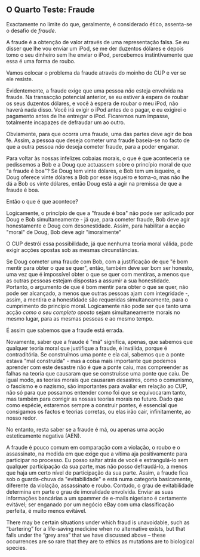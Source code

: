 ## O Quarto Teste: Fraude

Exactamente no limite do que, geralmente, é considerado ético, assenta-se o desafio de *fraude*.

A fraude é a obtenção de valor através de uma representação falsa. Se eu disser que lhe vou enviar um iPod, se me der duzentos dólares e depois tomo o seu dinheiro sem lhe enviar o iPod, percebemos instintivamente que essa é uma forma de roubo.

Vamos colocar o problema da fraude através do moinho do CUP e ver se ele resiste.

Evidentemente, a fraude exige que uma pessoa *não* esteja envolvida na fraude. Na transacção potencial anterior, se eu estiver à espera de roubar os seus duzentos dólares, e você à espera de roubar o meu iPod, não haverá nada disso. Você irá exigir o iPod antes de o pagar, e eu exigirei o pagamento antes de lhe entregar o iPod. Ficaremos num impasse, totalmente incapazes de defraudar um ao outro.

Obviamente, para que ocorra uma fraude, uma das partes deve agir de boa fé. Assim, a pessoa que deseja cometer uma fraude baseia-se no facto de que a outra pessoa *não* deseja cometer fraude, para a poder enganar.

Para voltar às nossas infelizes cobaias morais, o que é que aconteceria se pedíssemos a Bob e a Doug que actuassem sobre o princípio moral de que "a fraude é boa"? Se Doug tem vinte dólares, e Bob tem um isqueiro, e Doug oferece vinte dólares a Bob por esse isqueiro e toma-o, mas não lhe dá a Bob os vinte dólares, então Doug está a agir na premissa de que a fraude é boa.

Então o que é que acontece?

Logicamente, o princípio de que a "fraude é boa" não pode ser aplicado por Doug e Bob simultaneamente - já que, para cometer fraude, Bob deve agir honestamente e Doug com desonestidade. Assim, para habilitar a acção "moral" de Doug, Bob deve agir "imoralmente"

O CUP destrói essa possibilidade, já que nenhuma teoria moral válida, pode exigir acções opostas sob as mesmas circunstâncias.

Se Doug cometer uma fraude com Bob, com a justificação de que "é bom mentir para obter o que se quer", então, também deve ser bom ser honesto, uma vez que é impossível obter o que se quer com mentiras, a menos que as outras pessoas estejam dispostas a assumir a sua honestidade. Portanto, o argumento de que é bom mentir para obter o que se quer, não pode ser alcançado, a menos que outras pessoas ajam com integridade -, assim, a mentira e a honestidade são requeridas simultaneamente, para o cumprimento do princípio moral. Logicamente não pode ser que tanto uma acção *como o seu completo oposto* sejam simultaneamente morais no mesmo lugar, para as mesmas pessoas e ao mesmo tempo.

É assim que sabemos que a fraude está errada.

Novamente, saber que a fraude é "má" significa, apenas, que sabemos que qualquer teoria moral que justifique a fraude, é inválida, porque é contraditória. Se construímos uma ponte e ela cai, sabemos que a ponte estava "mal construída" - mas a coisa mais importante que podemos aprender com este desastre não é que a ponte caiu, mas compreender as falhas na teoria que causaram que se construísse uma ponte que caiu. De igual modo, as teorias morais que causaram desastres, como o comunismo, o fascismo e o nazismo, são importantes para avaliar em relação ao CUP, não só para que possamos entender como foi que se equivocaram tanto, mas também para corrigir as nossas teorias morais no futuro. Dado que como espécie, estaremos sempre a construir pontes, é essencial que consigamos os factos e teorias corretas, ou elas irão cair, infinitamente, ao nosso redor.

No entanto, resta saber se a fraude é má, ou apenas uma acção esteticamente negativa (AEN).

A fraude é pouco comum em comparação com a violação, o roubo e o assassinato, na medida em que exige que a vítima aja positivamente para participar no processo. Eu posso saltar atrás de você e estrangulá-lo sem qualquer participação da sua parte, mas não posso defraudá-lo, a menos que haja um certo nível de participação da sua parte. Assim, a fraude fica sob o guarda-chuva da "evitabilidade" e está numa categoria basicamente, diferente da violação, assassinato e roubo. Contudo, o grau de evitabilidade determina em parte o grau de imoralidade envolvida. Enviar as suas informações bancárias a um spammer de e-mails nigeriano é certamente evitável; ser enganado por um negócio eBay com uma classificação perfeita, é muito menos evitável.

There may be certain situations under which fraud is unavoidable, such as “bartering” for a life-saving medicine when no alternative exists, but that falls under the “grey area” that we have discussed above – these occurrences are so rare that they are to ethics as mutations are to biological species.